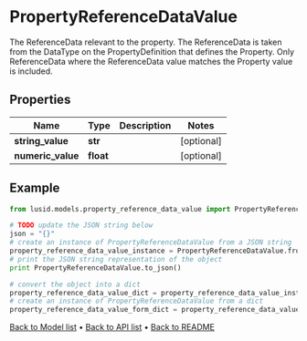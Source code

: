 # PropertyReferenceDataValue

The ReferenceData relevant to the property. The ReferenceData is taken from the DataType on the PropertyDefinition that defines the Property.  Only ReferenceData where the ReferenceData value matches the Property value is included.

## Properties
Name | Type | Description | Notes
------------ | ------------- | ------------- | -------------
**string_value** | **str** |  | [optional] 
**numeric_value** | **float** |  | [optional] 

## Example

```python
from lusid.models.property_reference_data_value import PropertyReferenceDataValue

# TODO update the JSON string below
json = "{}"
# create an instance of PropertyReferenceDataValue from a JSON string
property_reference_data_value_instance = PropertyReferenceDataValue.from_json(json)
# print the JSON string representation of the object
print PropertyReferenceDataValue.to_json()

# convert the object into a dict
property_reference_data_value_dict = property_reference_data_value_instance.to_dict()
# create an instance of PropertyReferenceDataValue from a dict
property_reference_data_value_form_dict = property_reference_data_value.from_dict(property_reference_data_value_dict)
```
[Back to Model list](../README.md#documentation-for-models) &#8226; [Back to API list](../README.md#documentation-for-api-endpoints) &#8226; [Back to README](../README.md)


